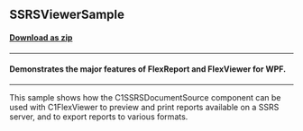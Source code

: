 ## SSRSViewerSample
#### [Download as zip](https://grapecity.github.io/DownGit/#/home?url=https://github.com/GrapeCity/ComponentOne-WPF-Samples/tree/master/NET_462/Document/CS/SSRSViewerSample)
____
#### Demonstrates the major features of FlexReport and FlexViewer for WPF.
____
This sample shows how the C1SSRSDocumentSource component can be used with
C1FlexViewer to preview and print reports available on a SSRS server, and
to export reports to various formats.

